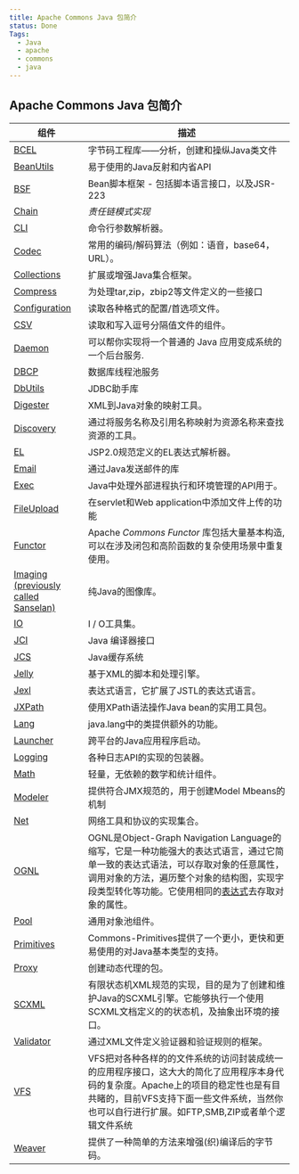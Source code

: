 ```yaml
---
title: Apache Commons Java 包简介
status: Done
Tags:
  - Java
  - apache
  - commons
  - java
---
```


## Apache Commons Java 包简介

| **组件**                                                                                    | **描述**                                                                                                                                                                        |
| ----------------------------------------------------------------------------------------- | ----------------------------------------------------------------------------------------------------------------------------------------------------------------------------- |
| [BCEL](http://commons.apache.org/proper/commons-bcel/)                                    | 字节码工程库——分析，创建和操纵Java类文件                                                                                                                                                       |
| [BeanUtils](http://commons.apache.org/proper/commons-beanutils/)                          | 易于使用的Java反射和内省API                                                                                                                                                             |
| [BSF](http://commons.apache.org/proper/commons-bsf/)                                      | Bean脚本框架 - 包括脚本语言接口，以及JSR-223                                                                                                                                                 |
| [Chain](http://commons.apache.org/proper/commons-chain/)                                  | _责任链模式实现_                                                                                                                                                                     |
| [CLI](http://commons.apache.org/proper/commons-cli/)                                      | 命令行参数解析器。                                                                                                                                                                     |
| [Codec](http://commons.apache.org/proper/commons-codec/)                                  | 常用的编码/解码算法（例如：语音，base64，URL）。                                                                                                                                                 |
| [Collections](http://commons.apache.org/proper/commons-collections/)                      | 扩展或增强Java集合框架。                                                                                                                                                                |
| [Compress](http://commons.apache.org/proper/commons-compress/)                            | 为处理tar,zip，zbip2等文件定义的一些接口                                                                                                                                                    |
| [Configuration](http://commons.apache.org/proper/commons-configuration/)                  | 读取各种格式的配置/首选项文件。                                                                                                                                                              |
| [CSV](http://commons.apache.org/proper/commons-csv/)                                      | 读取和写入逗号分隔值文件的组件。                                                                                                                                                              |
| [Daemon](http://commons.apache.org/proper/commons-daemon/)                                | 可以帮你实现将一个普通的 Java 应用变成系统的一个后台服务.                                                                                                                                              |
| [DBCP](http://commons.apache.org/proper/commons-dbcp/)                                    | 数据库线程池服务                                                                                                                                                                      |
| [DbUtils](http://commons.apache.org/proper/commons-dbutils/)                              | JDBC助手库                                                                                                                                                                       |
| [Digester](http://commons.apache.org/proper/commons-digester/)                            | XML到Java对象的映射工具。                                                                                                                                                              |
| [Discovery](http://commons.apache.org/proper/commons-discovery/)                          | 通过将服务名称及引用名称映射为资源名称来查找资源的工具。                                                                                                                                                  |
| [EL](http://commons.apache.org/proper/commons-el/)                                        | JSP2.0规范定义的EL表达式解析器。                                                                                                                                                          |
| [Email](http://commons.apache.org/proper/commons-email/)                                  | 通过Java发送邮件的库                                                                                                                                                                  |
| [Exec](http://commons.apache.org/proper/commons-exec/)                                    | Java中处理外部进程执行和环境管理的API用于。                                                                                                                                                     |
| [FileUpload](http://commons.apache.org/proper/commons-fileupload/)                        | 在servlet和Web application中添加文件上传的功能                                                                                                                                            |
| [Functor](http://commons.apache.org/proper/commons-functor/)                              | Apache _Commons_ _Functor_ 库包括大量基本构造,可以在涉及闭包和高阶函数的复杂使用场景中重复使用。                                                                                                                |
| [Imaging (previously called Sanselan)](http://commons.apache.org/proper/commons-imaging/) | 纯Java的图像库。                                                                                                                                                                    |
| [IO](http://commons.apache.org/proper/commons-io/)                                        | I / O工具集。                                                                                                                                                                     |
| [JCI](http://commons.apache.org/proper/commons-jci/)                                      | Java 编译器接口                                                                                                                                                                    |
| [JCS](http://commons.apache.org/proper/commons-jcs/)                                      | Java缓存系统                                                                                                                                                                      |
| [Jelly](http://commons.apache.org/proper/commons-jelly/)                                  | 基于XML的脚本和处理引擎。                                                                                                                                                                |
| [Jexl](http://commons.apache.org/proper/commons-jexl/)                                    | 表达式语言，它扩展了JSTL的表达式语言。                                                                                                                                                         |
| [JXPath](http://commons.apache.org/proper/commons-jxpath/)                                | 使用XPath语法操作Java bean的实用工具包。                                                                                                                                                   |
| [Lang](http://commons.apache.org/proper/commons-lang/)                                    | java.lang中的类提供额外的功能。                                                                                                                                                          |
| [Launcher](http://commons.apache.org/proper/commons-launcher/)                            | 跨平台的Java应用程序启动。                                                                                                                                                               |
| [Logging](http://commons.apache.org/proper/commons-logging/)                              | 各种日志API的实现的包装器。                                                                                                                                                               |
| [Math](http://commons.apache.org/proper/commons-math/)                                    | 轻量，无依赖的数学和统计组件。                                                                                                                                                               |
| [Modeler](http://commons.apache.org/proper/commons-modeler/)                              | 提供符合JMX规范的，用于创建Model Mbeans的机制                                                                                                                                                |
| [Net](http://commons.apache.org/proper/commons-net/)                                      | 网络工具和协议的实现集合。                                                                                                                                                                 |
| [OGNL](http://commons.apache.org/proper/commons-ognl/)                                    | OGNL是Object-Graph Navigation Language的缩写，它是一种功能强大的表达式语言，通过它简单一致的表达式语法，可以存取对象的任意属性，调用对象的方法，遍历整个对象的结构图，实现字段类型转化等功能。它使用相同的[表达式](http://baike.baidu.com/view/420676.htm)去存取对象的属性。 |
| [Pool](http://commons.apache.org/proper/commons-pool/)                                    | 通用对象池组件。                                                                                                                                                                      |
| [Primitives](http://commons.apache.org/proper/commons-primitives/)                        | Commons-Primitives提供了一个更小，更快和更易使用的对Java基本类型的支持。                                                                                                                               |
| [Proxy](http://commons.apache.org/proper/commons-proxy/)                                  | 创建动态代理的包。                                                                                                                                                                     |
| [SCXML](http://commons.apache.org/proper/commons-scxml/)                                  | 有限状态机XML规范的实现，目的是为了创建和维护Java的SCXML引擎。它能够执行一个使用SCXML文档定义的的状态机，及抽象出环境的接口。                                                                                                       |
| [Validator](http://commons.apache.org/proper/commons-validator/)                          | 通过XML文件定义验证器和验证规则的框架。                                                                                                                                                         |
| [VFS](http://commons.apache.org/proper/commons-vfs/)                                      | VFS把对各种各样的的文件系统的访问封装成统一的应用程序接口，这大大的简化了应用程序本身代码的复杂度。Apache上的项目的稳定性也是有目共睹的，目前VFS支持下面一些文件系统，当然你也可以自行进行扩展。如FTP,SMB,ZIP或者单个逻辑文件系统                                                  |
| [Weaver](http://commons.apache.org/proper/commons-weaver/)                                | 提供了一种简单的方法来增强(织)编译后的字节码。                                                                                                                                                      |